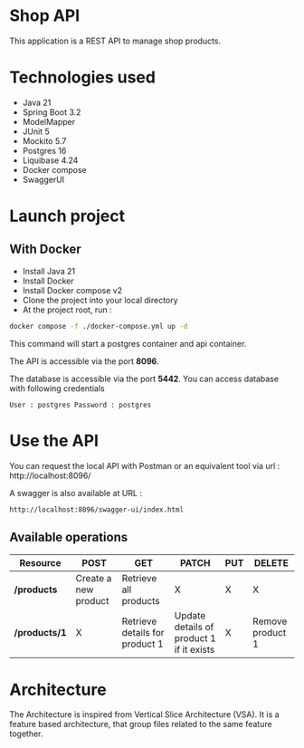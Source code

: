# Shop API
This application is a REST API to manage shop products.

# Technologies used
- Java 21
- Spring Boot 3.2
- ModelMapper
- JUnit 5
- Mockito 5.7
- Postgres 16
- Liquibase 4.24
- Docker compose
- SwaggerUI

# Launch project

## With Docker
- Install Java 21
- Install Docker
- Install Docker compose v2
- Clone the project into your local directory
- At the project root, run :
```bash
docker compose -f ./docker-compose.yml up -d
```
This command will start a postgres container and api container.

The API is accessible via the port **8096**.

The database is accessible via the port **5442**. You can access database with following credentials

```
User : postgres Password : postgres
```

# Use the API

You can request the local API with Postman or an equivalent tool via url :
http://localhost:8096/

A swagger is also available at URL : 
```
http://localhost:8096/swagger-ui/index.html
```

## Available operations
| Resource           | POST                 | GET                            | PATCH                                    | PUT | DELETE           |
| ------------------ | -------------------- | ------------------------------ | ---------------------------------------- | --- | ---------------- |
| **/products**      | Create a new product | Retrieve all products          | X                                        | X   |     X            |
| **/products/1**    | X                    | Retrieve details for product 1 | Update details of product 1 if it exists | X   | Remove product 1 |


# Architecture

The Architecture is inspired from Vertical Slice Architecture (VSA). 
It is a feature based architecture, that group files related to the same feature together.